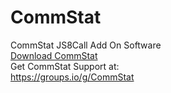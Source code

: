 # CommStat
CommStat JS8Call Add On Software<br>
 <a href="https://github.com/W5DMH/CommStat/raw/main/"> Download CommStat</a> <br> 
Get CommStat Support at: <br>
https://groups.io/g/CommStat
